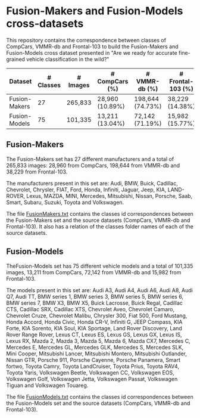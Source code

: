 # Fusion-Makers and Fusion-Models cross-datasets
This repository contains the correspondence between classes of CompCars, VMMR-db and Frontal-103 to build the Fusion-Makers and Fusion-Models cross dataset presented in "Are we ready for accurate fine-grained vehicle classification in the wild?"

| Dataset       | # Classes | # Images | # CompCars (%) | # VMMR-db (%)   | # Frontal-103 (%) |
|---------------|-----------|----------|----------------|-----------------|-------------------|
| Fusion-Makers | 27        | 265,833   | 28,960 (10.89%) | 198,644 (74.73%) | 38,229 (14.38%)    |
| Fusion-Models | 75        | 101,335   | 13,211 (13.04%) | 72,142 (71.19%)  | 15,982 (15.77%)    |


## Fusion-Makers
The Fusion-Makers set has 27 different manufacturers and a total of 265,833 images: 28,960 from CompCars, 198,644 from VMMR-db and 38,229 from Frontal-103.

The manufacturers present in this set are: Audi, BMW, Buick, Cadillac, Chevrolet, Chrysler, FIAT, Ford, Honda, Infiniti, Jaguar, Jeep, KIA, LAND-ROVER, Lexus, MAZDA, MINI, Mercedes, Mitsubishi, Nissan, Porsche, Saab, Smart, Subaru, Suzuki, Toyota and Volkswagen.

The file [FusionMakers.txt](https://github.com/ninte/fusion-cross-dataset/blob/main/FusionMakers.txt) contains the classes id correspondences between the Fusion-Makers set and the source datasets (CompCars, VMMR-db and Frontal-103). It also has a relation of the classes folder names of each of the source datasets.


## Fusion-Models
TheFusion-Models set has 75 different vehicle models and a total of 101,335 images, 13,211 from CompCars, 72,142 from VMMR-db and 15,982 from Frontal-103.

The models present in this set are: Audi A3, Audi A4, Audi A6, Audi A8, Audi Q7, Audi TT, BMW series 1, BMW series 3, BMW series 5, BMW series 6, BMW series 7, BMW X3, BMW X5, Buick Lacrosse, Buick Regal, Cadillac CTS, Cadillac SRX, Cadillac XTS, Chevrolet Aveo, Chevrolet Camaro, Chevrolet Cruze, Chevrolet Malibu, Chrysler 300, Fiat 500, Ford Mustang, Honda Accord, Honda Civic, Honda CR-V, Infiniti G, JEEP Compass, KIA Forte, KIA Sorento, KIA Soul, KIA Sportage, Land Rover Discovery, Land Rover Range Rover, Lexus CT, Lexus ES, Lexus GS, Lexus GX, Lexus IS, Lexus RX, Mazda 2, Mazda 3, Mazda 5, Mazda 6, Mazda CX7, Mercedes C, Mercedes E, Mercedes GL, Mercedes GLK, Mercedes S, Mercedes SLK, Mini Cooper, Mitsubishi Lancer, Mitsubishi Montero, Mitsubishi Outlander, Nissan GTR, Porsche 911, Porsche Cayenne, Porsche Panamera, Smart fortwo, Toyota Camry, Toyota LandCruiser, Toyota Prius, Toyota RAV4, Toyota Yaris, Volkswagen Beetle, Volkswagen CC, Volkswagen EOS, Volkswagen Golf, Volkswagen Jetta, Volkswagen Passat, Volkswagen Tiguan and Volkswagen Touareg.

The file [FusionModels.txt](https://github.com/ninte/fusion-cross-dataset/blob/main/FusionModels.txt) contains the classes id correspondences between the Fusion-Models set and the source datasets (CompCars, VMMR-db and Frontal-103).
